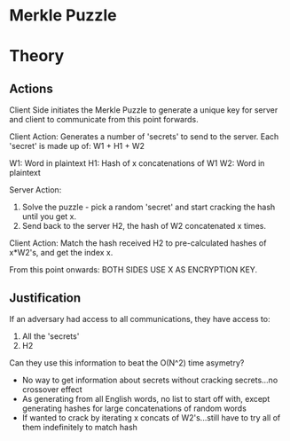 # Merkle Puzzle

# Theory
## Actions
Client Side initiates the Merkle Puzzle to generate a unique key for server
and client to communicate from this point forwards.

Client Action:
Generates a number of 'secrets' to send to the server. Each 'secret' is made
up of:
W1 + H1 + W2

W1: Word in plaintext
H1: Hash of x concatenations of W1
W2: Word in plaintext

Server Action:
1. Solve the puzzle - pick a random 'secret' and start cracking the hash until
you get x.
2. Send back to the server H2, the hash of W2 concatenated x times.

Client Action:
Match the hash received H2 to pre-calculated hashes of x*W2's, and get the index x.

From this point onwards: BOTH SIDES USE X AS ENCRYPTION KEY.


## Justification
If an adversary had access to all communications, they have access to:
1. All the 'secrets'
2. H2

Can they use this information to beat the O(N^2) time asymetry? 
- No way to get information about secrets without cracking secrets...no crossover effect
- As generating from all English words, no list to start off with, except generating
  hashes for large concatenations of random words
- If wanted to crack by iterating x concats of W2's...still have to try all of them indefinitely to match hash

 
